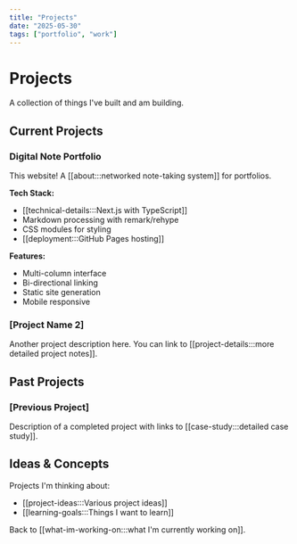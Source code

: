 ```yaml
---
title: "Projects"
date: "2025-05-30"
tags: ["portfolio", "work"]
---
```


# Projects

A collection of things I've built and am building.

## Current Projects

### Digital Note Portfolio
This website! A [[about:::networked note-taking system]] for portfolios.

**Tech Stack:**
- [[technical-details:::Next.js with TypeScript]]
- Markdown processing with remark/rehype
- CSS modules for styling
- [[deployment:::GitHub Pages hosting]]

**Features:**
- Multi-column interface
- Bi-directional linking
- Static site generation
- Mobile responsive

### [Project Name 2]
Another project description here. You can link to [[project-details:::more detailed project notes]].

## Past Projects

### [Previous Project]
Description of a completed project with links to [[case-study:::detailed case study]].

## Ideas & Concepts

Projects I'm thinking about:
- [[project-ideas:::Various project ideas]]
- [[learning-goals:::Things I want to learn]]

Back to [[what-im-working-on:::what I'm currently working on]].
